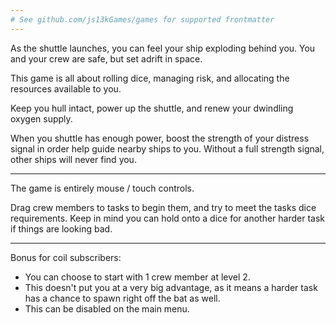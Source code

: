 ```yaml
---
# See github.com/js13kGames/games for supported frontmatter
---
```

As the shuttle launches, you can feel your ship exploding behind you. You and your crew are safe, but set adrift in space.

This game is all about rolling dice, managing risk, and allocating the resources available to you.

Keep you hull intact, power up the shuttle, and renew your dwindling oxygen supply.

When you shuttle has enough power, boost the strength of your distress signal in order help guide nearby ships to you. Without a full strength signal, other ships will never find you.

---

The game is entirely mouse / touch controls.

Drag crew members to tasks to begin them, and try to meet the tasks dice requirements. Keep in mind you can hold onto a dice for another harder task if things are looking bad.

---

Bonus for coil subscribers:
- You can choose to start with 1 crew member at level 2.
- This doesn't put you at a very big advantage, as it means a harder task has a chance to spawn right off the bat as well.
- This can be disabled on the main menu.